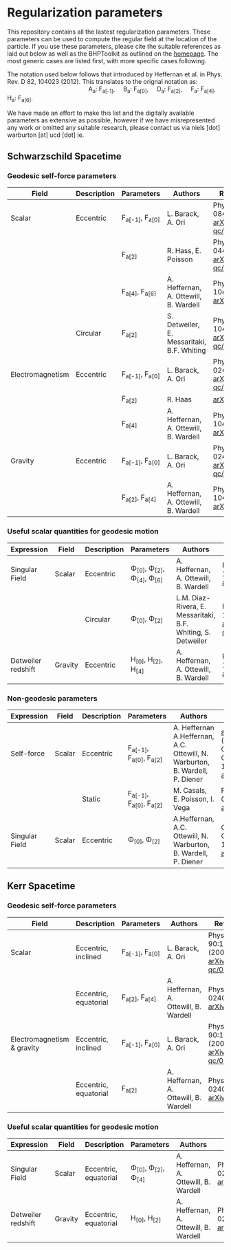 # Regularization parameters

This repository contains all the lastest regularization parameters. These parameters can be used to compute the regular field at the location of the particle. If you use these parameters, please cite the suitable references as laid out below as well as the BHPToolkit as outlined on the [homepage](http://bhptoolkit.org/). The most generic cases are listed first, with more specific cases following.

The notation used below follows that introduced by Heffernan et al. in Phys. Rev. D 82, 104023 (2012). This translates to the orignal notation as: <br/>
                                                A<sub>a</sub>: F<sub>a[-1]</sub>,    
                                                B<sub>a</sub>: F<sub>a[0]</sub>,    
                                                D<sub>a</sub>: F<sub>a[2]</sub>,    
                                                F<sub>a</sub>: F<sub>a[4]</sub>,    
                                                H<sub>a</sub>: F<sub>a[6]</sub>.

We have made an effort to make this list and the digitally available parameters as extensive as possible, however if we have misrepresented any work or omitted any suitable research, please contact us via niels [dot] warburton [at] ucd [dot] ie.

## Schwarzschild Spacetime

### Geodesic self-force parameters

| Field			  | Description			  | Parameters		|Authors										| Reference(s)															|
|-------------------|-------------------|---------------------|---------------------------------------------|-----------------------------------------------------------------------------------------------|
| Scalar			  | Eccentric| F<sub>a[-1]</sub>, F<sub>a[0]</sub> | L. Barack, A. Ori						| Phys. Rev. D66 084022 (2002), [arXiv:gr-qc/0204093](https://arxiv.org/abs/gr-qc/0204093)		|
|			  | | F<sub>a[2]</sub> | R. Hass, E. Poisson						| Phys. Rev. D74 044009 (2006), [arXiv:gr-qc/0605077](https://arxiv.org/abs/gr-qc/0605077)		|
| 			  | | F<sub>a[4]</sub>, F<sub>a[6]</sub>  | A. Heffernan, A. Ottewill, B. Wardell						| Phys. Rev. D82 104023 (2012), [arXiv:1204.0794](https://arxiv.org/abs/1204.0794)		|
| 			  | Circular| F<sub>a[2]</sub>  | S. Detweiler, E. Messaritaki, B.F. Whiting						| Phys. Rev. D67 104016 (2003), [arXiv:gr-qc/0205079](https://arxiv.org/abs/gr-qc/0205079)		|
| Electromagnetism		  	| Eccentric| F<sub>a[-1]</sub>, F<sub>a[0]</sub> | L. Barack, A. Ori						| Phys. Rev. D67 024029 (2003), [arXiv:gr-qc/0209072](https://arxiv.org/abs/gr-qc/0209072)     |
| 		  	| |F<sub>a[2]</sub> | R. Haas					| [arXiv:1112.3707](https://arxiv.org/abs/1112.3707)     |
| 		  	| |F<sub>a[4]</sub> | A. Heffernan, A. Ottewill, B. Wardell						| Phys. Rev. D82 104023 (2012), [arXiv:1204.0794](https://arxiv.org/abs/1204.0794)		|
| Gravity		  	| Eccentric| F<sub>a[-1]</sub>, F<sub>a[0]</sub> | L. Barack, A. Ori						| Phys. Rev. D67 024029 (2003), [arXiv:gr-qc/0209072](https://arxiv.org/abs/gr-qc/0209072)     |
| 		  	| |F<sub>a[2]</sub>, F<sub>a[4]</sub> | A. Heffernan, A. Ottewill, B. Wardell						| Phys. Rev. D82 104023 (2012), [arXiv:1204.0794](https://arxiv.org/abs/1204.0794)		|

### Useful scalar quantities for geodesic motion

| Expression | Field			  | Description			  | Parameters		|Authors										| Reference(s)															|
|------------|--------------|-------------------|---------------|---------------------------|--------------------------------------------|
| Singular Field | Scalar | Eccentric | &Phi;<sub>[0]</sub>, &Phi;<sub>[2]</sub>, &Phi;<sub>[4]</sub>, &Phi;<sub>[6]</sub>  | A. Heffernan, A. Ottewill, B. Wardell						| Phys. Rev. D82 104023 (2012), [arXiv:1204.0794](https://arxiv.org/abs/1204.0794)		|
|||Circular | &Phi;<sub>[0]</sub>, &Phi;<sub>[2]</sub>  | L.M. Diaz-Rivera, E. Messaritaki, B.F. Whiting, S. Detweiler						| Phys. Rev. D70 124018 (2004), [arXiv:gr-qc/0410011](https://arxiv.org/abs/gr-qc/0410011)		|
|Detweiler redshift| Gravity | Eccentric | H<sub>[0]</sub>, H<sub>[2]</sub>, H<sub>[4]</sub>  | A. Heffernan, A. Ottewill, B. Wardell						| Phys. Rev. D82 104023 (2012), [arXiv:1204.0794](https://arxiv.org/abs/1204.0794)		|


### Non-geodesic parameters

| Expression | Field			  | Description			  | Parameters		|Authors										| Reference(s)															|
|------------|--------------|-------------------|---------------|---------------------------|--------------------------------------------|
| Self-force| Scalar | Eccentric | F<sub>a[-1]</sub>, F<sub>a[0]</sub>, F<sub>a[2]</sub> | A. Heffernan <br/> A.Heffernan, A.C. Ottewill, N. Warburton, B. Wardell, P. Diener						| [arXiv:1403.6177](https://arxiv.org/abs/1403.6177) (2014) <br/>Class. Quant. Grav. 35 (2018) 19, 194001, [arXiv:1712.01098](https://arxiv.org/abs/1712.01098)		|
| |  | Static | F<sub>a[-1]</sub>, F<sub>a[0]</sub>, F<sub>a[2]</sub> | M. Casals, E. Poisson, I. Vega| Phys. Rev. D86 064033 (2012), [arXiv:1206.3772](https://arxiv.org/abs/1206.3772)		|
| Singular Field | Scalar | Eccentric | &Phi;<sub>[0]</sub>, &Phi;<sub>[2]</sub> | A.Heffernan, A.C. Ottewill, N. Warburton, B. Wardell, P. Diener						| Class. Quant. Grav. 35 (2018) 19, 194001, [arXiv:1712.01098](https://arxiv.org/abs/1712.01098)		|

## Kerr Spacetime

### Geodesic self-force parameters

| Field			  | Description			  | Parameters		|Authors										| Reference(s)															|
|-------------------|-------------------|---------------------|---------------------------------------------|-----------------------------------------------------------------------------------------------|
| Scalar| Eccentric, inclined| F<sub>a[-1]</sub>, F<sub>a[0]</sub>	 | L. Barack, A. Ori						| Phys. Rev. Lett. 90:111101 (2003), [arXiv:gr-qc/0212103](https://arxiv.org/abs/gr-qc/0212103)    |
| | Eccentric, equatorial| F<sub>a[2]</sub>, F<sub>a[4]</sub>	 |  A. Heffernan, A. Ottewill, B. Wardell							| Phys. Rev. D89 024030 (2014), [arXiv:1211.6446](https://arxiv.org/abs/1211.6446)    |
| Electromagnetism & gravity| Eccentric, inclined| F<sub>a[-1]</sub>, F<sub>a[0]</sub>	 | L. Barack, A. Ori						| Phys. Rev. Lett. 90:111101 (2003), [arXiv:gr-qc/0212103](https://arxiv.org/abs/gr-qc/0212103)    |
| | Eccentric, equatorial| F<sub>a[2]</sub> |  A. Heffernan, A. Ottewill, B. Wardell							| Phys. Rev. D89 024030 (2014), [arXiv:1211.6446](https://arxiv.org/abs/1211.6446)    |

### Useful scalar quantities for geodesic motion

| Expression | Field			  | Description			  | Parameters		|Authors										| Reference(s)															|
|------------|--------------|-------------------|---------------|---------------------------|--------------------------------------------|
| Singular Field | Scalar | Eccentric, equatorial | &Phi;<sub>[0]</sub>, &Phi;<sub>[2]</sub>, &Phi;<sub>[4]</sub>  | A. Heffernan, A. Ottewill, B. Wardell						| Phys. Rev. D89 024030 (2014), [arXiv:1211.6446](https://arxiv.org/abs/1211.6446)    |
|Detweiler redshift| Gravity | Eccentric, equatorial | H<sub>[0]</sub>, H<sub>[2]</sub>  | A. Heffernan, A. Ottewill, B. Wardell						| Phys. Rev. D89 024030 (2014), [arXiv:1211.6446](https://arxiv.org/abs/1211.6446)    |
